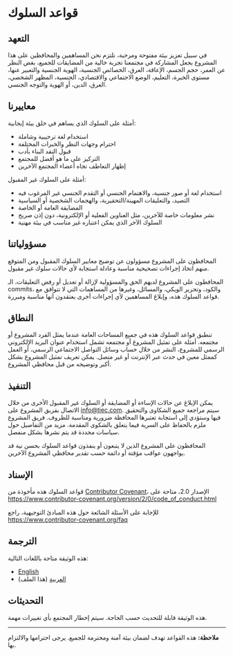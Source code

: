 # قواعد السلوك

## التعهد

في سبيل تعزيز بيئة مفتوحة ومرحبة، نلتزم نحن المساهمين والمحافظين على هذا المشروع بجعل المشاركة في مجتمعنا تجربة خالية من المضايقات للجميع، بغض النظر عن العمر، حجم الجسم، الإعاقة، العرق، الخصائص الجنسية، الهوية الجنسية والتعبير عنها، مستوى الخبرة، التعليم، الوضع الاجتماعي والاقتصادي، الجنسية، المظهر الشخصي، العرق، الدين، أو الهوية والتوجه الجنسي.

## معاييرنا

أمثلة على السلوك الذي يساهم في خلق بيئة إيجابية:

* استخدام لغة ترحيبية وشاملة
* احترام وجهات النظر والخبرات المختلفة
* قبول النقد البناء بأدب
* التركيز على ما هو أفضل للمجتمع
* إظهار التعاطف تجاه أعضاء المجتمع الآخرين

أمثلة على السلوك غير المقبول:

* استخدام لغة أو صور جنسية، والاهتمام الجنسي أو التقدم الجنسي غير المرغوب فيه
* التصيد، والتعليقات المهينة/التحقيرية، والهجمات الشخصية أو السياسية
* المضايقة العامة أو الخاصة
* نشر معلومات خاصة للآخرين، مثل العناوين الفعلية أو الإلكترونية، دون إذن صريح
* السلوك الآخر الذي يمكن اعتباره غير مناسب في بيئة مهنية

## مسؤولياتنا

المحافظون على المشروع مسؤولون عن توضيح معايير السلوك المقبول ومن المتوقع منهم اتخاذ إجراءات تصحيحية مناسبة وعادلة استجابة لأي حالات سلوك غير مقبول.

المحافظون على المشروع لديهم الحق والمسؤولية لإزالة أو تعديل أو رفض التعليقات، الـ commits، والكود، وتحرير الويكي، والمسائل، وغيرها من المساهمات التي لا تتوافق مع قواعد السلوك هذه، وإبلاغ المساهمين لأي إجراءات أخرى يعتقدون أنها مناسبة ومبررة.

## النطاق

تنطبق قواعد السلوك هذه في جميع المساحات العامة عندما يمثل الفرد المشروع أو مجتمعه. أمثلة على تمثيل المشروع أو مجتمعه تشمل استخدام عنوان البريد الإلكتروني الرسمي للمشروع، النشر من خلال حساب وسائل التواصل الاجتماعي الرسمي، أو العمل كممثل معين في حدث عبر الإنترنت أو غير متصل. يمكن تعريف تمثيل المشروع بشكل أكبر وتوضيحه من قبل محافظي المشروع.

## التنفيذ

يمكن الإبلاغ عن حالات الإساءة أو المضايقة أو السلوك غير المقبول الأخرى من خلال الاتصال بفريق المشروع على info@tiec.com. سيتم مراجعة جميع الشكاوى والتحقيق فيها وستؤدي إلى استجابة تعتبرها المحافظة ضرورية ومناسبة للظروف. فريق المشروع ملزم بالحفاظ على السرية فيما يتعلق بالشكوى المقدمة. مزيد من التفاصيل حول سياسات محددة قد يتم نشرها بشكل منفصل.

المحافظون على المشروع الذين لا يتبعون أو ينفذون قواعد السلوك بحسن نية قد يواجهون عواقب مؤقتة أو دائمة حسب تقدير محافظي المشروع الآخرين.

## الإسناد

قواعد السلوك هذه مأخوذة من [Contributor Covenant](https://www.contributor-covenant.org)، الإصدار 2.0، متاحة على https://www.contributor-covenant.org/version/2/0/code_of_conduct.html

للإجابة على الأسئلة الشائعة حول هذه المبادئ التوجيهية، راجع https://www.contributor-covenant.org/faq

## الترجمة

هذه الوثيقة متاحة باللغات التالية:

- [English](CODE_OF_CONDUCT.en.md)
- [العربية](CODE_OF_CONDUCT.md) (هذا الملف)

## التحديثات

هذه الوثيقة قابلة للتحديث حسب الحاجة. سيتم إخطار المجتمع بأي تغييرات مهمة.

---

**ملاحظة:** هذه القواعد تهدف لضمان بيئة آمنة ومحترمة للجميع. يرجى احترامها والالتزام بها. 